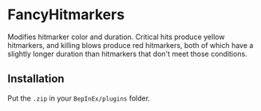 # FancyHitmarkers

Modifies hitmarker color and duration. Critical hits produce yellow hitmarkers, and killing blows produce red hitmarkers, both of which have a slightly longer duration than hitmarkers that don't meet those conditions.

## Installation 
Put the `.zip` in your `BepInEx/plugins` folder.

